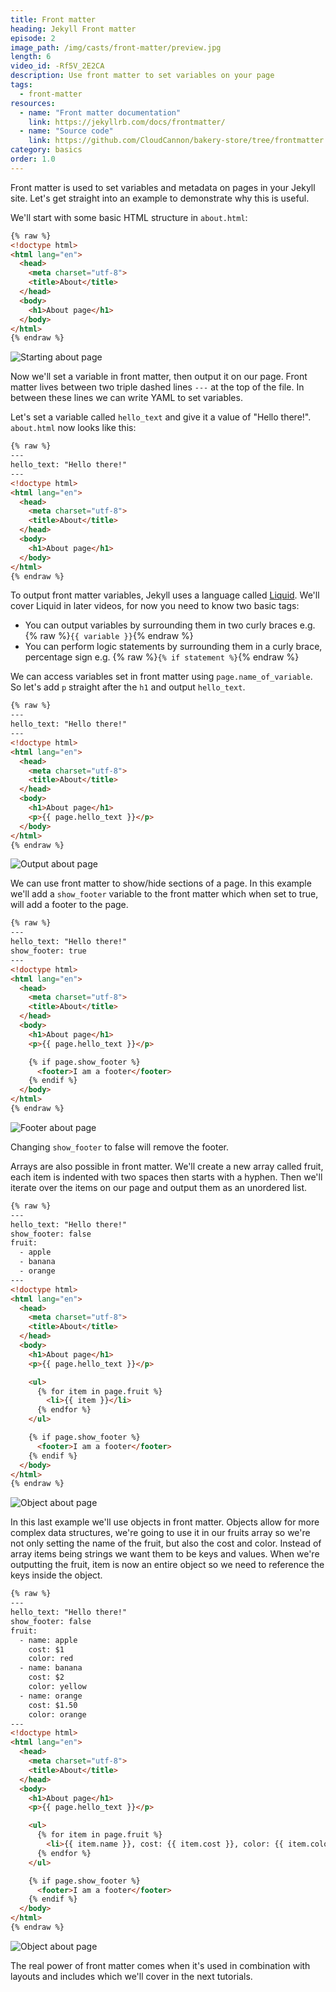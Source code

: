 ```yaml
---
title: Front matter
heading: Jekyll Front matter
episode: 2
image_path: /img/casts/front-matter/preview.jpg
length: 6
video_id: -Rf5V_2E2CA
description: Use front matter to set variables on your page
tags:
  - front-matter
resources:
  - name: "Front matter documentation"
    link: https://jekyllrb.com/docs/frontmatter/
  - name: "Source code"
    link: https://github.com/CloudCannon/bakery-store/tree/frontmatter
category: basics
order: 1.0
---
```

Front matter is used to set variables and metadata on pages in your Jekyll site. Let's get straight into an example to demonstrate why this is useful.

We'll start with some basic HTML structure in `about.html`:

~~~html
{% raw %}
<!doctype html>
<html lang="en">
  <head>
    <meta charset="utf-8">
    <title>About</title>
  </head>
  <body>
    <h1>About page</h1>
  </body>
</html>
{% endraw %}
~~~

![Starting about page](/img/casts/front-matter/starting-about.png)

Now we'll set a variable in front matter, then output it on our page. Front matter lives between two triple dashed lines `---` at the top of the file. In between these lines we can write YAML to set variables.

Let's set a variable called `hello_text` and give it a value of "Hello there!". `about.html` now looks like this:

~~~html
{% raw %}
---
hello_text: "Hello there!"
---
<!doctype html>
<html lang="en">
  <head>
    <meta charset="utf-8">
    <title>About</title>
  </head>
  <body>
    <h1>About page</h1>
  </body>
</html>
{% endraw %}
~~~

To output front matter variables, Jekyll uses a language called [Liquid](https://shopify.github.io/liquid/). We'll cover Liquid in later videos, for now you need to know two basic tags:

* You can output variables by surrounding them in two curly braces e.g. {% raw %}`{{ variable }}`{% endraw %}
* You can perform logic statements by surrounding them in a curly brace, percentage sign e.g. {% raw %}`{% if statement %}`{% endraw %}

We can access variables set in front matter using `page.name_of_variable`. So let's add `p` straight after the `h1` and output `hello_text`.

~~~html
{% raw %}
---
hello_text: "Hello there!"
---
<!doctype html>
<html lang="en">
  <head>
    <meta charset="utf-8">
    <title>About</title>
  </head>
  <body>
    <h1>About page</h1>
    <p>{{ page.hello_text }}</p>
  </body>
</html>
{% endraw %}
~~~

![Output about page](/img/casts/front-matter/output-about.png)

We can use front matter to show/hide sections of a page. In this example we'll add a `show_footer` variable to the front matter which when set to true, will add a footer to the page.

~~~html
{% raw %}
---
hello_text: "Hello there!"
show_footer: true
---
<!doctype html>
<html lang="en">
  <head>
    <meta charset="utf-8">
    <title>About</title>
  </head>
  <body>
    <h1>About page</h1>
    <p>{{ page.hello_text }}</p>

    {% if page.show_footer %}
      <footer>I am a footer</footer>
    {% endif %}
  </body>
</html>
{% endraw %}
~~~

![Footer about page](/img/casts/front-matter/footer-about.png)

Changing `show_footer` to false will remove the footer.

Arrays are also possible in front matter. We'll create a new array called fruit, each item is indented with two spaces then starts with a hyphen. Then we'll iterate over the items on our page and output them as an unordered list.

~~~html
{% raw %}
---
hello_text: "Hello there!"
show_footer: false
fruit:
  - apple
  - banana
  - orange
---
<!doctype html>
<html lang="en">
  <head>
    <meta charset="utf-8">
    <title>About</title>
  </head>
  <body>
    <h1>About page</h1>
    <p>{{ page.hello_text }}</p>

    <ul>
      {% for item in page.fruit %}
        <li>{{ item }}</li>
      {% endfor %}
    </ul>

    {% if page.show_footer %}
      <footer>I am a footer</footer>
    {% endif %}
  </body>
</html>
{% endraw %}
~~~

![Object about page](/img/casts/front-matter/array.png)


In this last example we'll use objects in front matter. Objects allow for more complex data structures, we're going to use it in our fruits array so we're not only setting the name of the fruit, but also the cost and color. Instead of array items being strings we want them to be keys and values. When we're outputting the fruit, item is now an entire object so we need to reference the keys inside the object.

~~~html
{% raw %}
---
hello_text: "Hello there!"
show_footer: false
fruit:
  - name: apple
    cost: $1
    color: red
  - name: banana
    cost: $2
    color: yellow
  - name: orange
    cost: $1.50
    color: orange
---
<!doctype html>
<html lang="en">
  <head>
    <meta charset="utf-8">
    <title>About</title>
  </head>
  <body>
    <h1>About page</h1>
    <p>{{ page.hello_text }}</p>

    <ul>
      {% for item in page.fruit %}
        <li>{{ item.name }}, cost: {{ item.cost }}, color: {{ item.color }}</li>
      {% endfor %}
    </ul>

    {% if page.show_footer %}
      <footer>I am a footer</footer>
    {% endif %}
  </body>
</html>
{% endraw %}
~~~

![Object about page](/img/casts/front-matter/object-about.png)

The real power of front matter comes when it's used in combination with layouts and includes which we'll cover in the next tutorials.
